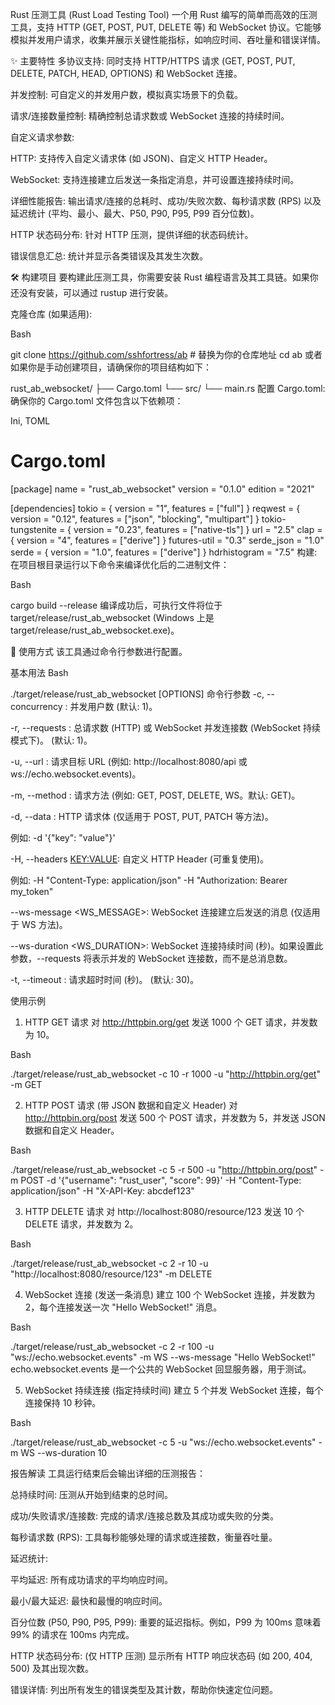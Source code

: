 Rust 压测工具 (Rust Load Testing Tool)
一个用 Rust 编写的简单而高效的压测工具，支持 HTTP (GET, POST, PUT, DELETE 等) 和 WebSocket 协议。它能够模拟并发用户请求，收集并展示关键性能指标，如响应时间、吞吐量和错误详情。

✨ 主要特性
多协议支持: 同时支持 HTTP/HTTPS 请求 (GET, POST, PUT, DELETE, PATCH, HEAD, OPTIONS) 和 WebSocket 连接。

并发控制: 可自定义的并发用户数，模拟真实场景下的负载。

请求/连接数量控制: 精确控制总请求数或 WebSocket 连接的持续时间。

自定义请求参数:

HTTP: 支持传入自定义请求体 (如 JSON)、自定义 HTTP Header。

WebSocket: 支持连接建立后发送一条指定消息，并可设置连接持续时间。

详细性能报告: 输出请求/连接的总耗时、成功/失败次数、每秒请求数 (RPS) 以及延迟统计 (平均、最小、最大、P50, P90, P95, P99 百分位数)。

HTTP 状态码分布: 针对 HTTP 压测，提供详细的状态码统计。

错误信息汇总: 统计并显示各类错误及其发生次数。

🛠️ 构建项目
要构建此压测工具，你需要安装 Rust 编程语言及其工具链。如果你还没有安装，可以通过 rustup 进行安装。

克隆仓库 (如果适用):

Bash

git clone https://github.com/sshfortress/ab # 替换为你的仓库地址
cd ab
或者如果你是手动创建项目，请确保你的项目结构如下：

rust_ab_websocket/
├── Cargo.toml
└── src/
    └── main.rs
配置 Cargo.toml:
确保你的 Cargo.toml 文件包含以下依赖项：

Ini, TOML

# Cargo.toml
[package]
name = "rust_ab_websocket"
version = "0.1.0"
edition = "2021"

[dependencies]
tokio = { version = "1", features = ["full"] }
reqwest = { version = "0.12", features = ["json", "blocking", "multipart"] }
tokio-tungstenite = { version = "0.23", features = ["native-tls"] }
url = "2.5"
clap = { version = "4", features = ["derive"] }
futures-util = "0.3"
serde_json = "1.0"
serde = { version = "1.0", features = ["derive"] }
hdrhistogram = "7.5"
构建:
在项目根目录运行以下命令来编译优化后的二进制文件：

Bash

cargo build --release
编译成功后，可执行文件将位于 target/release/rust_ab_websocket (Windows 上是 target/release/rust_ab_websocket.exe)。

🚀 使用方式
该工具通过命令行参数进行配置。

基本用法
Bash

./target/release/rust_ab_websocket [OPTIONS]
命令行参数
-c, --concurrency <CONCURRENCY>: 并发用户数 (默认: 1)。

-r, --requests <REQUESTS>: 总请求数 (HTTP) 或 WebSocket 并发连接数 (WebSocket 持续模式下)。 (默认: 1)。

-u, --url <URL>: 请求目标 URL (例如: http://localhost:8080/api 或 ws://echo.websocket.events)。

-m, --method <METHOD>: 请求方法 (例如: GET, POST, DELETE, WS。默认: GET)。

-d, --data <DATA>: HTTP 请求体 (仅适用于 POST, PUT, PATCH 等方法)。

例如: -d '{"key": "value"}'

-H, --headers <KEY:VALUE>: 自定义 HTTP Header (可重复使用)。

例如: -H "Content-Type: application/json" -H "Authorization: Bearer my_token"

--ws-message <WS_MESSAGE>: WebSocket 连接建立后发送的消息 (仅适用于 WS 方法)。

--ws-duration <WS_DURATION>: WebSocket 连接持续时间 (秒)。如果设置此参数，--requests 将表示并发的 WebSocket 连接数，而不是总消息数。

-t, --timeout <TIMEOUT>: 请求超时时间 (秒)。 (默认: 30)。

使用示例
1. HTTP GET 请求
对 http://httpbin.org/get 发送 1000 个 GET 请求，并发数为 10。

Bash

./target/release/rust_ab_websocket -c 10 -r 1000 -u "http://httpbin.org/get" -m GET


2. HTTP POST 请求 (带 JSON 数据和自定义 Header)
对 http://httpbin.org/post 发送 500 个 POST 请求，并发数为 5，并发送 JSON 数据和自定义 Header。

Bash

./target/release/rust_ab_websocket -c 5 -r 500 -u "http://httpbin.org/post" -m POST -d '{"username": "rust_user", "score": 99}' -H "Content-Type: application/json" -H "X-API-Key: abcdef123"


3. HTTP DELETE 请求
对 http://localhost:8080/resource/123 发送 10 个 DELETE 请求，并发数为 2。

Bash

./target/release/rust_ab_websocket -c 2 -r 10 -u "http://localhost:8080/resource/123" -m DELETE



4. WebSocket 连接 (发送一条消息)
建立 100 个 WebSocket 连接，并发数为 2，每个连接发送一次 "Hello WebSocket!" 消息。

Bash

./target/release/rust_ab_websocket -c 2 -r 100 -u "ws://echo.websocket.events" -m WS --ws-message "Hello WebSocket!"
echo.websocket.events 是一个公共的 WebSocket 回显服务器，用于测试。

5. WebSocket 持续连接 (指定持续时间)
建立 5 个并发 WebSocket 连接，每个连接保持 10 秒钟。

Bash

./target/release/rust_ab_websocket -c 5 -u "ws://echo.websocket.events" -m WS --ws-duration 10


报告解读
工具运行结束后会输出详细的压测报告：

总持续时间: 压测从开始到结束的总时间。

成功/失败请求/连接数: 完成的请求/连接总数及其成功或失败的分类。

每秒请求数 (RPS): 工具每秒能够处理的请求或连接数，衡量吞吐量。

延迟统计:

平均延迟: 所有成功请求的平均响应时间。

最小/最大延迟: 最快和最慢的响应时间。

百分位数 (P50, P90, P95, P99): 重要的延迟指标。例如，P99 为 100ms 意味着 99% 的请求在 100ms 内完成。

HTTP 状态码分布: (仅 HTTP 压测) 显示所有 HTTP 响应状态码 (如 200, 404, 500) 及其出现次数。

错误详情: 列出所有发生的错误类型及其计数，帮助你快速定位问题。
